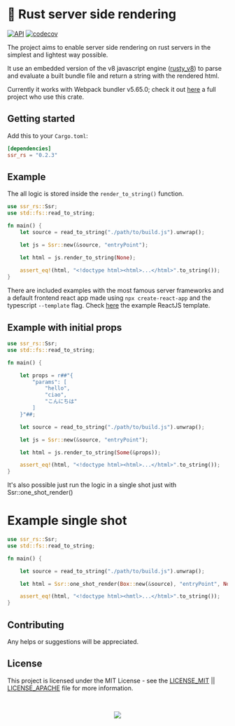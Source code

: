# 🚀 Rust server side rendering

[![API](https://docs.rs/ssr_rs/badge.svg)](https://docs.rs/ssr_rs)
[![codecov](https://codecov.io/gh/Valerioageno/ssr-rs/branch/main/graph/badge.svg?token=O0CZIZAR7X)](https://codecov.io/gh/Valerioageno/ssr-rs)

The project aims to enable server side rendering on rust servers in the simplest and lightest way possible.

It use an embedded version of the v8 javascript engine (<a href="https://github.com/denoland/rusty_v8" target="_blank">rusty_v8</a>) to parse and evaluate a built bundle file and return a string with the rendered html.

Currently it works with Webpack bundler v5.65.0; check it out <a href="https://github.com/Valerioageno/reactix" target="_blank">here</a> a full project who use this crate.

## Getting started

Add this to your `Cargo.toml`:

```toml
[dependencies]
ssr_rs = "0.2.3"
```

## Example

The all logic is stored inside the `render_to_string()` function.

```rust
use ssr_rs::Ssr;
use std::fs::read_to_string;

fn main() {
    let source = read_to_string("./path/to/build.js").unwrap();

    let js = Ssr::new(&source, "entryPoint");

    let html = js.render_to_string(None);
    
    assert_eq!(html, "<!doctype html><html>...</html>".to_string());
}
```

There are included examples with the most famous server frameworks and a default frontend react app made using `npx create-react-app` and the typescript `--template` flag. Check <a href="https://github.com/Valerioageno/ssr-rs/tree/main/client">here</a> the example ReactJS template.

## Example with initial props

```rust
use ssr_rs::Ssr;
use std::fs::read_to_string;

fn main() {

    let props = r##"{
        "params": [
            "hello",
            "ciao",
            "こんにちは"
        ]
    }"##;

    let source = read_to_string("./path/to/build.js").unwrap();

    let js = Ssr::new(&source, "entryPoint");

    let html = js.render_to_string(Some(&props));

    assert_eq!(html, "<!doctype html><html>...</html>".to_string());
}
```

It's also possible just run the logic in a single shot just with Ssr::one_shot_render()
# Example single shot

```rust
use ssr_rs::Ssr;
use std::fs::read_to_string;

fn main() {

    let source = read_to_string("./path/to/build.js").unwrap();

    let html = Ssr::one_shot_render(Box::new(&source), "entryPoint", None);

    assert_eq!(html, "<!doctype html><hmtl>...</html>".to_string());
}
```

## Contributing

Any helps or suggestions will be appreciated.

## License

This project is licensed under the MIT License - see the <a href="https://github.com/Valerioageno/ssr-rs/blob/main/LICENSE_MIT">LICENSE_MIT</a> || <a href="https://github.com/Valerioageno/ssr-rs/blob/main/LICENSE_APACHE">LICENSE_APACHE</a> file for more information.

<br>

<p align="center">
  <img src="https://raw.githubusercontent.com/Valerioageno/ssr-rs/main/logo.png">
</p>
